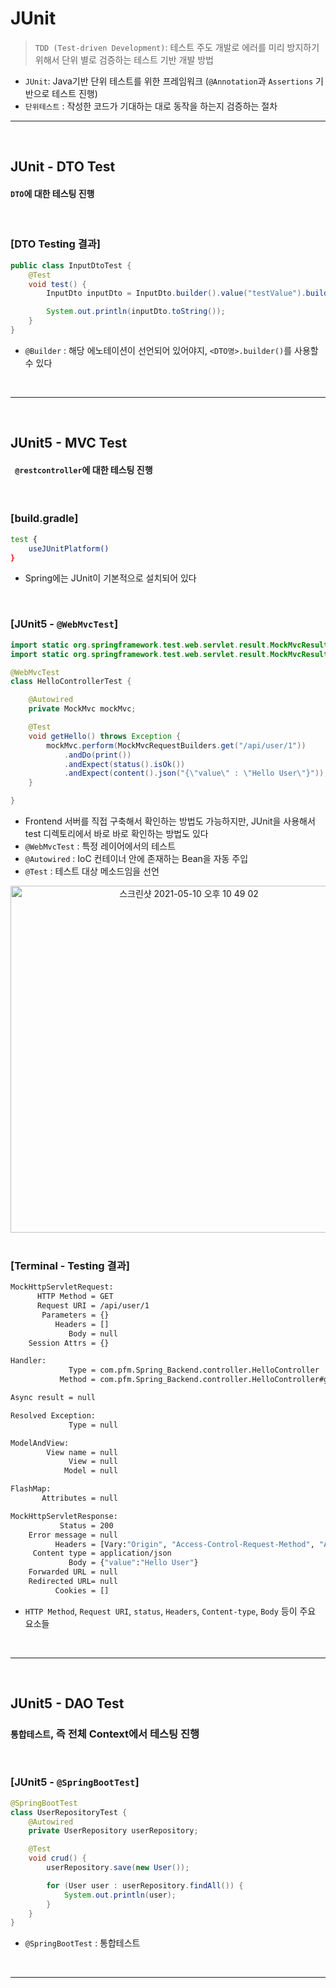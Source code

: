 # JUnit
> ```TDD (Test-driven Development)```: 테스트 주도 개발로 에러를 미리 방지하기 위해서 단위 별로 검증하는 테스트 기반 개발 방법
* ```JUnit```: Java기반 단위 테스트를 위한 프레임워크 (```@Annotation```과 ```Assertions``` 기반으로 테스트 진행)
* ```단위테스트``` : 작성한 코드가 기대하는 대로 동작을 하는지 검증하는 절차

<hr>
<br>

## JUnit - DTO Test

#### ```DTO```에  대한 테스팅 진행

<br>

### [DTO Testing 결과]
```java
public class InputDtoTest {
    @Test
    void test() {
        InputDto inputDto = InputDto.builder().value("testValue").build();

        System.out.println(inputDto.toString());
    }
}
```
* ```@Builder``` : 해당 에노테이션이 선언되어 있어야지, ```<DTO명>.builder()```를 사용할 수 있다

<br>
<hr>
<br>


## JUnit5 - MVC Test

#### ``` @restcontroller```에  대한 테스팅 진행

<br>

### [build.gradle]

```bash
test {
	useJUnitPlatform()
}
```

* Spring에는 JUnit이 기본적으로 설치되어 있다

<br>

### [JUnit5 - ```@WebMvcTest```]

```java
import static org.springframework.test.web.servlet.result.MockMvcResultMatchers.*;
import static org.springframework.test.web.servlet.result.MockMvcResultHandlers.*;

@WebMvcTest
class HelloControllerTest {

    @Autowired
    private MockMvc mockMvc;

    @Test
    void getHello() throws Exception {
        mockMvc.perform(MockMvcRequestBuilders.get("/api/user/1"))
            .andDo(print())
            .andExpect(status().isOk())
            .andExpect(content().json("{\"value\" : \"Hello User\"}"));
    }

}
```

* Frontend 서버를 직접 구축해서 확인하는 방법도 가능하지만, JUnit을 사용해서 test 디렉토리에서 바로 바로 확인하는 방법도 있다
* ```@WebMvcTest``` : 특정 레이어에서의 테스트
* ```@Autowired```  : IoC 컨테이너 안에 존재하는 Bean을 자동 주입
* ```@Test```       : 테스트 대상 메소드임을 선언

<div align="center">
   <img width="555" alt="스크린샷 2021-05-10 오후 10 49 02" src="https://user-images.githubusercontent.com/37537227/117669521-ee60a080-b1e1-11eb-891b-308e5ede19c3.png">
</div>

<br>

### [Terminal - Testing 결과]

```bash
MockHttpServletRequest:
      HTTP Method = GET
      Request URI = /api/user/1
       Parameters = {}
          Headers = []
             Body = null
    Session Attrs = {}

Handler:
             Type = com.pfm.Spring_Backend.controller.HelloController
           Method = com.pfm.Spring_Backend.controller.HelloController#getHello(int)

Async result = null

Resolved Exception:
             Type = null

ModelAndView:
        View name = null
             View = null
            Model = null

FlashMap:
       Attributes = null

MockHttpServletResponse:
           Status = 200
    Error message = null
          Headers = [Vary:"Origin", "Access-Control-Request-Method", "Access-Control-Request-Headers", Content-Type:"application/json"]
     Content type = application/json
             Body = {"value":"Hello User"}
    Forwarded URL = null
    Redirected URL= null
          Cookies = []
```
* ```HTTP Method```, ```Request URI```, ```status```, ```Headers```, ```Content-type```, ```Body``` 등이 주요 요소들

<br>
<hr>
<br>

## JUnit5 - DAO Test

### ```통합테스트```, 즉 전체 Context에서 테스팅 진행

<br>

### [JUnit5 - ```@SpringBootTest```]
```java
@SpringBootTest
class UserRepositoryTest {
    @Autowired
    private UserRepository userRepository;

    @Test
    void crud() {
        userRepository.save(new User());

        for (User user : userRepository.findAll()) {
            System.out.println(user);
        }
    }
}
```
* ```@SpringBootTest``` : 통합테스트 

<br>
<hr>
<br>
